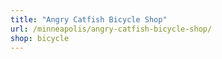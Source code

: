 ```yaml
---
title: "Angry Catfish Bicycle Shop"
url: /minneapolis/angry-catfish-bicycle-shop/
shop: bicycle
---
```

